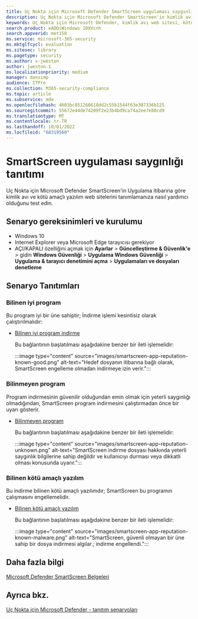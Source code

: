 ```yaml
---
title: Uç Nokta için Microsoft Defender SmartScreen uygulaması saygınlığı tanıtımı
description: Uç Nokta için Microsoft Defender SmartScreen'in kimlik avı ve kötü amaçlı yazılım web sitelerini tanımlamanıza nasıl yardımcı olduğunu test edin
keywords: Uç Nokta için Microsoft Defender, kimlik avı web sitesi, kötü amaçlı yazılım web sitesi, uygulama itibarı,
search.product: eADQiWindows 10XVcnh
search.appverid: met150
ms.service: microsoft-365-security
ms.mktglfcycl: evaluation
ms.sitesec: library
ms.pagetype: security
ms.author: v-jweston
author: jweston-1
ms.localizationpriority: medium
manager: dansimp
audience: ITPro
ms.collection: M365-security-compliance
ms.topic: article
ms.subservice: mde
ms.openlocfilehash: 4601bc851266618dd2c55b1544f63e307336b125
ms.sourcegitcommit: 55672e44de74209f2e23b4bd9ca74a2ee7e88cd9
ms.translationtype: MT
ms.contentlocale: tr-TR
ms.lasthandoff: 10/01/2022
ms.locfileid: "68319560"
---
```

# <a name="smartscreen-app-reputation-demonstration"></a>SmartScreen uygulaması saygınlığı tanıtımı

Uç Nokta için Microsoft Defender SmartScreen'in Uygulama itibarına göre kimlik avı ve kötü amaçlı yazılım web sitelerini tanımlamanıza nasıl yardımcı olduğunu test edin.

## <a name="scenario-requirements-and-setup"></a>Senaryo gereksinimleri ve kurulumu

- Windows 10
- Internet Explorer veya Microsoft Edge tarayıcısı gerekiyor
- AÇI/KAPALI özelliğini açmak için **Ayarlar** > **Güncelleştirme & Güvenlik'e** >  gidin **Windows Güvenliği** >  **Uygulama Windows Güvenliği** >  **Uygulama & tarayıcı denetimini açma** > **Uygulamaları ve dosyaları denetleme**

## <a name="scenario-demos"></a>Senaryo Tanıtımları

### <a name="known-good-program"></a>Bilinen iyi program

Bu program iyi bir üne sahiptir; İndirme işlemi kesintisiz olarak çalıştırılmalıdır:

- [Bilinen iyi program indirme](https://demo.smartscreen.msft.net/download/known/freevideo.exe)

  <!-- Hide {this intro with no subsequent list items} [Replace this link when new/updated source becomes available] -->

  Bu bağlantının başlatılması aşağıdakine benzer bir ileti işlemelidir:

  :::image type="content" source="images/smartscreen-app-reputation-known-good.png" alt-text="Hedef dosyanın itibarına bağlı olarak, SmartScreen engelleme olmadan indirmeye izin verir.":::

### <a name="unknown-program"></a>Bilinmeyen program

Program indirmesinin güvenilir olduğundan emin olmak için yeterli saygınlığı olmadığından, SmartScreen program indirmesini çalıştırmadan önce bir uyarı gösterir.

- [Bilinmeyen program](https://demo.smartscreen.msft.net/download/unknown/freevideo.exe)

  <!-- Hide {this intro with no subsequent list items} [Replace this link when new/updated source becomes available] -->
  
  Bu bağlantının başlatılması aşağıdakine benzer bir ileti işlemelidir:

  :::image type="content" source="images/smartscreen-app-reputation-unknown.png" alt-text="SmartScreen indirme dosyası hakkında yeterli saygınlık bilgilerine sahip değildir ve kullanıcıyı durması veya dikkatli olması konusunda uyarır.":::

### <a name="known-malware"></a>Bilinen kötü amaçlı yazılım

Bu indirme bilinen kötü amaçlı yazılımdır; SmartScreen bu programın çalışmasını engellemelidir.

- [Bilinen kötü amaçlı yazılım](https://demo.smartscreen.msft.net/download/known/knownmalicious.exe)

  <!-- Hide {this intro with no subsequent list items} [Replace this link when new/updated source becomes available] -->  

  Bu bağlantının başlatılması aşağıdakine benzer bir ileti işlemelidir:

  :::image type="content" source="images/smartscreen-app-reputation-known-malware.png" alt-text="SmartScreen, güvenli olmayan bir üne sahip bir dosya indirmesi algılar.; indirme engellendi.":::

## <a name="learn-more"></a>Daha fazla bilgi

[Microsoft Defender SmartScreen Belgeleri](/windows/security/threat-protection/windows-defender-smartscreen/windows-defender-smartscreen-overview.md)

## <a name="see-also"></a>Ayrıca bkz.

[Uç Nokta için Microsoft Defender - tanıtım senaryoları](defender-endpoint-demonstrations.md)
